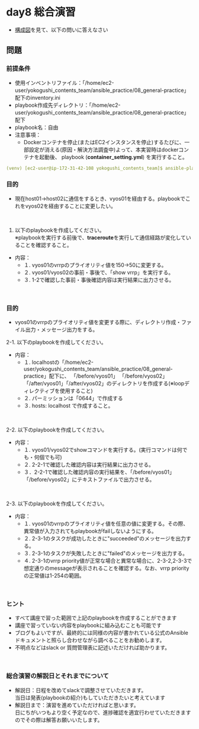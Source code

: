 
# day8 総合演習

- [構成図](https://docs.google.com/presentation/d/1Z5oyxRJH1G_lImkciK9mhdvWkzOOvG4Z/edit?usp=sharing&ouid=110508462132118985202&rtpof=true&sd=true)を見て、以下の問いに答えなさい

## 問題

### 前提条件

- 使用インベントリファイル：「/home/ec2-user/yokogushi_contents_team/ansible_practice/08_general-practice」配下のinventory.ini
- playbook作成先ディレクトリ：「/home/ec2-user/yokogushi_contents_team/ansible_practice/08_general-practice」配下
- playbook名：自由
- 注意事項：
  - Dockerコンテナを停止(またはEC2インスタンスを停止)するたびに、一部設定が消える(原因・解決方法調査中)よって、本実習時はdockerコンテナを起動後、
    playbook (**container_setting.yml**) を実行すること。

```yaml
(venv) [ec2-user@ip-172-31-42-108 yokogushi_contents_team]$ ansible-playbook -i /home/ec2-user/yokogushi_contents_team/init_settings/inventory.ini /home/ec2-user/yokogushi_contents_team/init_settings/container_setting.yml
```

### 目的

- 現在host01→host02に通信をするとき、vyos01を経由する。playbookでこれをvyos02を経由することに変更したい。

<br>

1. 以下のplaybookを作成してください。
<br> ※playbookを実行する前後で、**traceroute**を実行して通信経路が変化していることを確認すること。

- 内容：
  - １. vyos01のvrrpのプライオリティ値を150→50に変更する。
  - ２. vyos01/vyos02の事前・事後で、「show vrrp」を実行する。
  - ３. 1-2で確認した事前・事後確認内容は実行結果に出力させる。

<br>

### 目的

- vyos01のvrrpのプライオリティ値を変更する際に、ディレクトリ作成・ファイル出力・メッセージ出力をする。

2-1. 以下のplaybookを作成してください。

- 内容：
  - １. localhostの「/home/ec2-user/yokogushi_contents_team/ansible_practice/08_general-practice」配下に、
        「/before/vyos01」 「/before/vyos02」「/after/vyos01」「/after/vyos02」のディレクトリを作成する(※loopディレクティブを使用すること)
  - ２. パーミッションは「0644」で作成する
  - ３. hosts: localhost で作成すること。

<br>

2-2. 以下のplaybookを作成してください。

- 内容：
  - １. vyos01/vyos02でshowコマンドを実行する。(実行コマンドは何でも・何個でも可)
  - ２. 2-2-1で確認した確認内容は実行結果に出力させる。
  - ３．2-2-1で確認した確認内容の実行結果を、「/before/vyos01」 「/before/vyos02」にテキストファイルで出力させる。

<br>

2-3. 以下のplaybookを作成してください。

- 内容：
  - １. vyos01のvrrpのプライオリティ値を任意の値に変更する。その際、異常値が入力されてもplaybookがfailしないようにする。
  - ２. 2-3-1のタスクが成功したときに"succeeded"のメッセージを出力する。
  - ３. 2-3-1のタスクが失敗したときに"failed"のメッセージを出力する。
  - ４. 2-3-1のvrrp priority値が正常な場合と異常な場合に、2-3-2,2-3-3で想定通りのmessageが表示されることを確認する。なお、vrrp priorityの正常値は1-254の範囲。

<br>

### ヒント

- すべて講座で習った範囲で上記のplaybookを作成することができます
- 講座で習っていない内容をplaybookに組み込むことも可能です
- ブログもよいですが、最終的には同様の内容が書かれている公式のAnsibleドキュメントと照らし合わせながら調べることをお勧めします。
- 不明点などはslack or 質問管理表に記述いただければ助かります。

<br>

### 総合演習の解説日とそれまでについて

- 解説日：日程を改めてslackで調整させていただきます。
　　　　　<br>当日は発表(playbookの紹介)もしていただきたいと考えています
- 解説日まで：演習を進めていただければと思います。
  　　　　　　<br>日にちがいつもより空く予定なので、進捗確認を適宜行わせていただきますのでその際は解答お願いいたします。
